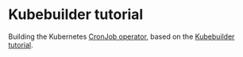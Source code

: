 # Kubebuilder tutorial

Building the Kubernetes [CronJob operator](https://kubernetes.io/docs/concepts/workloads/controllers/cron-jobs/), based on the [Kubebuilder tutorial](https://book.kubebuilder.io/cronjob-tutorial/cronjob-tutorial.html).
